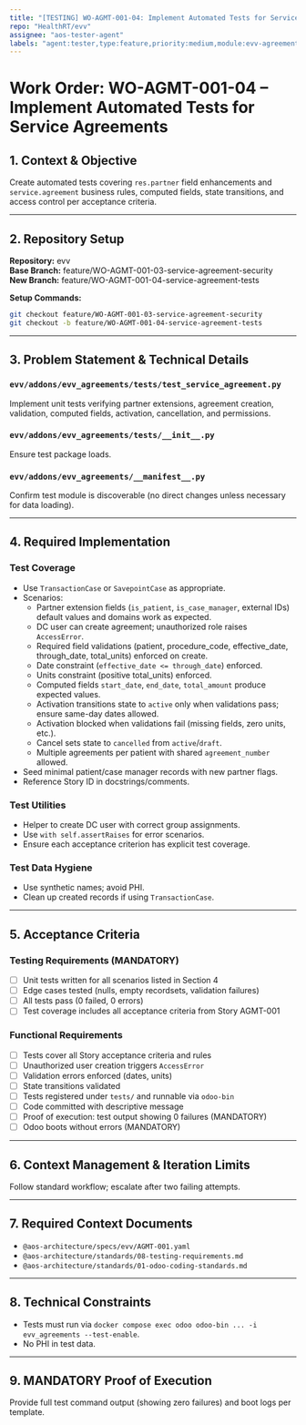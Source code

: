 ```yaml
---
title: "[TESTING] WO-AGMT-001-04: Implement Automated Tests for Service Agreements"
repo: "HealthRT/evv"
assignee: "aos-tester-agent"
labels: "agent:tester,type:feature,priority:medium,module:evv-agreements"
---
```

# Work Order: WO-AGMT-001-04 – Implement Automated Tests for Service Agreements

## 1. Context & Objective

Create automated tests covering `res.partner` field enhancements and `service.agreement` business rules, computed fields, state transitions, and access control per acceptance criteria.

---

## 2. Repository Setup

**Repository:** evv  
**Base Branch:** feature/WO-AGMT-001-03-service-agreement-security  
**New Branch:** feature/WO-AGMT-001-04-service-agreement-tests

**Setup Commands:**
```bash
git checkout feature/WO-AGMT-001-03-service-agreement-security
git checkout -b feature/WO-AGMT-001-04-service-agreement-tests
```

---

## 3. Problem Statement & Technical Details

### `evv/addons/evv_agreements/tests/test_service_agreement.py`
Implement unit tests verifying partner extensions, agreement creation, validation, computed fields, activation, cancellation, and permissions.

### `evv/addons/evv_agreements/tests/__init__.py`
Ensure test package loads.

### `evv/addons/evv_agreements/__manifest__.py`
Confirm test module is discoverable (no direct changes unless necessary for data loading).

---

## 4. Required Implementation

### Test Coverage
- Use `TransactionCase` or `SavepointCase` as appropriate.
- Scenarios:
  - Partner extension fields (`is_patient`, `is_case_manager`, external IDs) default values and domains work as expected.
  - DC user can create agreement; unauthorized role raises `AccessError`.
  - Required field validations (patient, procedure_code, effective_date, through_date, total_units) enforced on create.
  - Date constraint (`effective_date <= through_date`) enforced.
  - Units constraint (positive total_units) enforced.
  - Computed fields `start_date`, `end_date`, `total_amount` produce expected values.
  - Activation transitions state to `active` only when validations pass; ensure same-day dates allowed.
  - Activation blocked when validations fail (missing fields, zero units, etc.).
  - Cancel sets state to `cancelled` from `active`/`draft`.
  - Multiple agreements per patient with shared `agreement_number` allowed.
- Seed minimal patient/case manager records with new partner flags.
- Reference Story ID in docstrings/comments.

### Test Utilities
- Helper to create DC user with correct group assignments.
- Use `with self.assertRaises` for error scenarios.
- Ensure each acceptance criterion has explicit test coverage.

### Test Data Hygiene
- Use synthetic names; avoid PHI.
- Clean up created records if using `TransactionCase`.

---

## 5. Acceptance Criteria

### Testing Requirements (MANDATORY)
- [ ] Unit tests written for all scenarios listed in Section 4
- [ ] Edge cases tested (nulls, empty recordsets, validation failures)
- [ ] All tests pass (0 failed, 0 errors)
- [ ] Test coverage includes all acceptance criteria from Story AGMT-001

### Functional Requirements
- [ ] Tests cover all Story acceptance criteria and rules
- [ ] Unauthorized user creation triggers `AccessError`
- [ ] Validation errors enforced (dates, units)
- [ ] State transitions validated
- [ ] Tests registered under `tests/` and runnable via `odoo-bin`
- [ ] Code committed with descriptive message
- [ ] Proof of execution: test output showing 0 failures (MANDATORY)
- [ ] Odoo boots without errors (MANDATORY)

---

## 6. Context Management & Iteration Limits

Follow standard workflow; escalate after two failing attempts.

---

## 7. Required Context Documents

- `@aos-architecture/specs/evv/AGMT-001.yaml`
- `@aos-architecture/standards/08-testing-requirements.md`
- `@aos-architecture/standards/01-odoo-coding-standards.md`

---

## 8. Technical Constraints

- Tests must run via `docker compose exec odoo odoo-bin ... -i evv_agreements --test-enable`.
- No PHI in test data.

---

## 9. MANDATORY Proof of Execution

Provide full test command output (showing zero failures) and boot logs per template.


